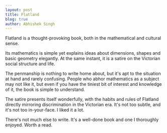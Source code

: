 ```yaml
---
layout: post
title: Flatland
blog: true
author: Abhishek Singh
---
```


Flatland is a thought-provoking book, both in the mathematical and cultural sense. 

Its mathematics is simple yet explains ideas about dimensions, shapes and basic geometry elegantly. At the same instant, it is a satire on the Victorian social structure and life.

The penmanship is nothing to write home about, but it's apt to the situation at hand and rarely confusing. People who abhor mathematics as a subject may not like it, but even if you have the tiniest bit of interest and knowledge of it, the book is simple to understand.

The satire presents itself wonderfully, with the habits and rules of Flatland directly mirroring discrimination in the Victorian era. It's not too subtle, and it's not too in-your-face. I liked it a lot.

There's not much else to write. It's a well-done book and one I thoroughly enjoyed. Worth a read.